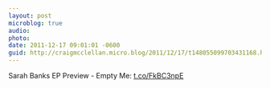 ```yaml
---
layout: post
microblog: true
audio: 
photo: 
date: 2011-12-17 09:01:01 -0600
guid: http://craigmcclellan.micro.blog/2011/12/17/t148055099703431168.html
---
```

Sarah Banks EP Preview - Empty Me: [t.co/FkBC3npE](http://t.co/FkBC3npE)

